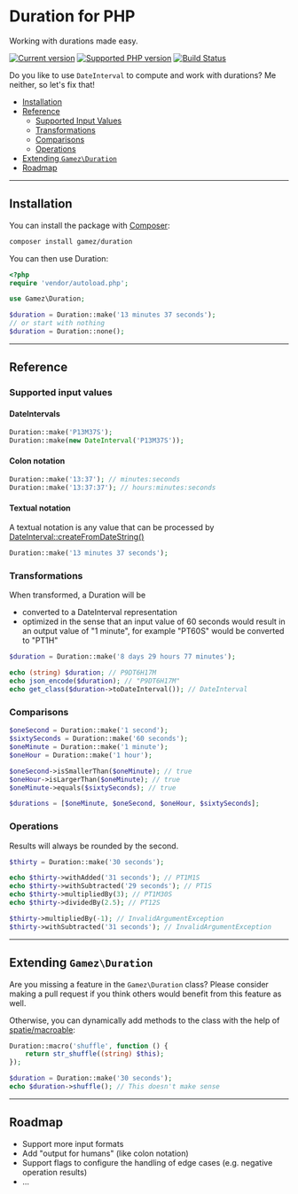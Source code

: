 # Duration for PHP

Working with durations made easy.

[![Current version](https://img.shields.io/packagist/v/gamez/duration.svg)](https://packagist.org/packages/gamez/duration)
[![Supported PHP version](https://img.shields.io/packagist/php-v/gamez/duration.svg)]()
[![Build Status](https://travis-ci.com/jeromegamez/duration-php.svg?branch=master)](https://travis-ci.com/jeromegamez/duration-php)

Do you like to use `DateInterval` to compute and work with durations? Me neither, so let's fix that!

* [Installation](#installation)
* [Reference](#reference)
  * [Supported Input Values](#supported-input-values)
  * [Transformations](#transformations)
  * [Comparisons](#comparisons)
  * [Operations](#operations)
* [Extending `Gamez\Duration`](#extending-gamezduration)
* [Roadmap](#roadmap)

---

## Installation

You can install the package with [Composer](https://getcomposer.org):

```bash
composer install gamez/duration
```

You can then use Duration:

```php
<?php
require 'vendor/autoload.php';

use Gamez\Duration;

$duration = Duration::make('13 minutes 37 seconds');
// or start with nothing
$duration = Duration::none();
```

---

## Reference

### Supported input values

#### DateIntervals

```php
Duration::make('P13M37S');
Duration::make(new DateInterval('P13M37S'));
```

#### Colon notation

```php
Duration::make('13:37'); // minutes:seconds
Duration::make('13:37:37'); // hours:minutes:seconds
```

#### Textual notation

A textual notation is any value that can be processed by 
[DateInterval::createFromDateString()](https://secure.php.net/manual/en/dateinterval.createfromdatestring.php)

```php
Duration::make('13 minutes 37 seconds');
```

### Transformations

When transformed, a Duration will be

* converted to a DateInterval representation
* optimized in the sense that an input value of 60 seconds would result in an output value of "1 minute", 
  for example "PT60S" would be converted to "PT1H"

```php
$duration = Duration::make('8 days 29 hours 77 minutes');

echo (string) $duration; // P9DT6H17M
echo json_encode($duration); // "P9DT6H17M"
echo get_class($duration->toDateInterval()); // DateInterval
```

### Comparisons

```php
$oneSecond = Duration::make('1 second');
$sixtySeconds = Duration::make('60 seconds');
$oneMinute = Duration::make('1 minute');
$oneHour = Duration::make('1 hour');

$oneSecond->isSmallerThan($oneMinute); // true
$oneHour->isLargerThan($oneMinute); // true
$oneMinute->equals($sixtySeconds); // true

$durations = [$oneMinute, $oneSecond, $oneHour, $sixtySeconds];
```

### Operations

Results will always be rounded by the second.

```php
$thirty = Duration::make('30 seconds');

echo $thirty->withAdded('31 seconds'); // PT1M1S
echo $thirty->withSubtracted('29 seconds'); // PT1S
echo $thirty->multipliedBy(3); // PT1M30S
echo $thirty->dividedBy(2.5); // PT12S

$thirty->multipliedBy(-1); // InvalidArgumentException
$thirty->withSubtracted('31 seconds'); // InvalidArgumentException
```

---

## Extending `Gamez\Duration`

Are you missing a feature in the `Gamez\Duration` class? Please consider making a
pull request if you think others would benefit from this feature as well.

Otherwise, you can dynamically add methods to the class with the help of 
[spatie/macroable](https://github.com/spatie/macroable):

```php
Duration::macro('shuffle', function () {
    return str_shuffle((string) $this);
});

$duration = Duration::make('30 seconds');
echo $duration->shuffle(); // This doesn't make sense
```

---

## Roadmap

* Support more input formats
* Add "output for humans" (like colon notation)
* Support flags to configure the handling of edge cases (e.g. negative operation results)
* ...

